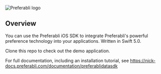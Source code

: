![Preferabli logo](https://s3.amazonaws.com/winering-production/1ba338a299a0f489e9ceee6bc61bcac4)

## Overview

You can use the Preferabli iOS SDK to integrate Preferabli's powerful preference technology into your applications. Written in Swift 5.0. 

Clone this repo to check out the demo application.

For full documentation, including an installation tutorial, see https://nick-docs.preferabli.com/documentation/preferablidatasdk 
